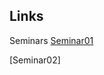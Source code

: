 ## Links

Seminars
[Seminar01](https://github.com/vivianlac/seminars/blob/master/seminars/seminar01/GSE4051_MINI_Rmarkdown.md)

[Seminar02]